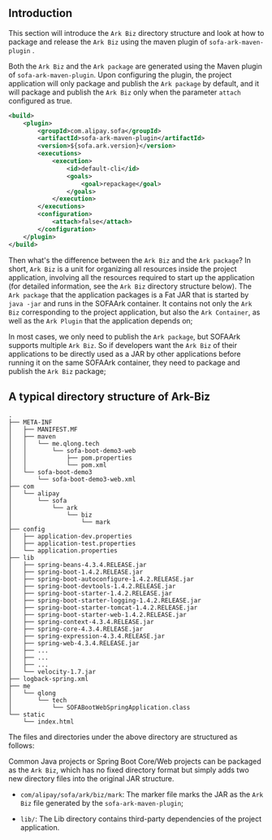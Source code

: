 ﻿## Introduction
This section will introduce the `Ark Biz` directory structure and look at how to package and release the `Ark Biz` using the maven plugin of `sofa-ark-maven-plugin` .

Both the `Ark Biz` and the `Ark package` are generated using the Maven plugin of `sofa-ark-maven-plugin`. Upon configuring the plugin, the project application will only package and publish the `Ark package` by default, and it will package and publish the `Ark Biz` only when the parameter `attach` configured as true.

```xml
<build>
    <plugin>
        <groupId>com.alipay.sofa</groupId>
        <artifactId>sofa-ark-maven-plugin</artifactId>
        <version>${sofa.ark.version}</version>
        <executions>
            <execution>
                <id>default-cli</id>
                <goals>
                    <goal>repackage</goal>
                </goals>
            </execution>
        </executions>
        <configuration>
            <attach>false</attach>
        </configuration>
    </plugin>
</build>
```

Then what's the difference between the `Ark Biz` and the `Ark package`? In short, `Ark Biz` is a unit for organizing all resources inside the project application, involving all the resources required to start up the application (for detailed information, see the `Ark Biz` directory structure below). The `Ark package` that the application packages is a Fat JAR that is started by `java -jar` and runs in the SOFAArk container. It contains not only the `Ark Biz` corresponding to the project application, but also the `Ark Container`, as well as the `Ark Plugin` that the application depends on;

In most cases, we only need to publish the `Ark package`, but SOFAArk supports multiple `Ark Biz`. So if developers want the `Ark Biz` of their applications to be directly used as a JAR by other applications before running it on the same SOFAArk container, they need to package and publish the `Ark Biz` package;


## A typical directory structure of Ark-Biz

```text
.
├── META-INF
│   ├── MANIFEST.MF
│   ├── maven
│   │   └── me.qlong.tech
│   │       └── sofa-boot-demo3-web
│   │           ├── pom.properties
│   │           └── pom.xml
│   └── sofa-boot-demo3
│       └── sofa-boot-demo3-web.xml
├── com
│   └── alipay
│       └── sofa
│           └── ark
│               └── biz
│                   └── mark
├── config
│   ├── application-dev.properties
│   ├── application-test.properties
│   └── application.properties
├── lib
│   ├── spring-beans-4.3.4.RELEASE.jar
│   ├── spring-boot-1.4.2.RELEASE.jar
│   ├── spring-boot-autoconfigure-1.4.2.RELEASE.jar
│   ├── spring-boot-devtools-1.4.2.RELEASE.jar
│   ├── spring-boot-starter-1.4.2.RELEASE.jar
│   ├── spring-boot-starter-logging-1.4.2.RELEASE.jar
│   ├── spring-boot-starter-tomcat-1.4.2.RELEASE.jar
│   ├── spring-boot-starter-web-1.4.2.RELEASE.jar
│   ├── spring-context-4.3.4.RELEASE.jar
│   ├── spring-core-4.3.4.RELEASE.jar
│   ├── spring-expression-4.3.4.RELEASE.jar
│   ├── spring-web-4.3.4.RELEASE.jar
│   ├── ...
│   ├── ...
│   ├── ...
│   └── velocity-1.7.jar
├── logback-spring.xml
├── me
│   └── qlong
│       └── tech
│           └── SOFABootWebSpringApplication.class
└── static
    └── index.html
```

The files and directories under the above directory are structured as follows:

Common Java projects or Spring Boot Core/Web projects can be packaged as the `Ark Biz`, which has no fixed directory format but simply adds two new directory files into the original JAR structure.

* `com/alipay/sofa/ark/biz/mark`: The marker file marks the JAR as the `Ark Biz` file generated by the `sofa-ark-maven-plugin`;

* `lib/`: The Lib directory contains third-party dependencies of the project application.

